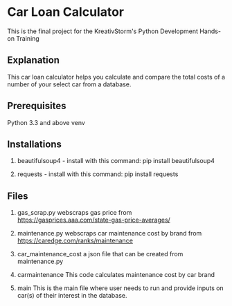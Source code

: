 # Car Loan Calculator

This is the final project for the KreativStorm's Python Development Hands-on Training

## Explanation

This car loan calculator helps you calculate and compare the total costs of a number of your select car from a database.

## Prerequisites
Python 3.3 and above
venv

## Installations
1. beautifulsoup4 - install with this command:
    pip install beautifulsoup4

2. requests - install with this command:
    pip install requests

## Files
1. gas_scrap.py
webscraps gas price from https://gasprices.aaa.com/state-gas-price-averages/

2. maintenance.py
webscraps car maintenance cost by brand from https://caredge.com/ranks/maintenance

3. car_maintenance_cost
a json file that can be created from maintenance.py

4. carmaintenance
This code calculates maintenance cost by car brand

5. main
This is the main file where user needs to run and provide inputs on car(s) of their interest in the database. 



